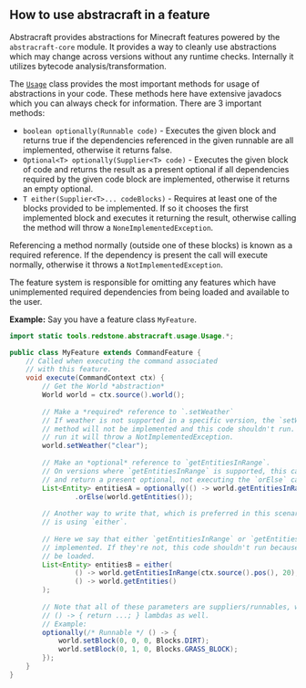 ## How to use abstracraft in a feature
Abstracraft provides abstractions for Minecraft features powered by the `abstracraft-core` module. 
It provides a way to cleanly use abstractions which may change across versions
without any runtime checks. Internally it utilizes bytecode analysis/transformation.

The [`Usage`](https://github.com/RedstoneTools/abstracraft/blob/dev/abstracraft-core/src/main/java/tools/redstone/abstracraft/usage/Usage.java) 
class provides the most important methods for usage of abstractions in your code.
These methods here have extensive javadocs which you can always check for information.
There are 3 important methods:
- `boolean optionally(Runnable code)` - Executes the given block and returns true if the dependencies
referenced in the given runnable are all implemented, otherwise it returns false.
- `Optional<T> optionally(Supplier<T> code)` - Executes the given block of code and returns the result as
a present optional if all dependencies required by the given code block are 
implemented, otherwise it returns an empty optional.
- `T either(Supplier<T>... codeBlocks)` - Requires at least one of the blocks provided to be implemented.
If so it chooses the first implemented block and executes it returning the result, otherwise calling the method
will throw a `NoneImplementedException`.

Referencing a method normally (outside one of these blocks) is known as a 
required reference. If the dependency is present the call will execute normally,
otherwise it throws a `NotImplementedException`.

The feature system is responsible for omitting any features which have unimplemented required dependencies
from being loaded and available to the user.

**Example:**
Say you have a feature class `MyFeature`.
```java
import static tools.redstone.abstracraft.usage.Usage.*;

public class MyFeature extends CommandFeature {
    // Called when executing the command associated
    // with this feature.
    void execute(CommandContext ctx) {
        // Get the World *abstraction*
        World world = ctx.source().world();
        
        // Make a *required* reference to `.setWeather`
        // If weather is not supported in a specific version, the `setWeather`
        // method will not be implemented and this code shouldn't run. If it does
        // run it will throw a NotImplementedException.
        world.setWeather("clear");
        
        // Make an *optional* reference to `getEntitiesInRange`.
        // On versions where `getEntitiesInRange` is supported, this call will run that code block
        // and return a present optional, not executing the `orElse` call.
        List<Entity> entitiesA = optionally(() -> world.getEntitiesInRange(ctx.source().pos(), 20))
                .orElse(world.getEntities());
        
        // Another way to write that, which is preferred in this scenario,
        // is using `either`.
        
        // Here we say that either `getEntitiesInRange` or `getEntities` has to be
        // implemented. If they're not, this code shouldn't run because the feature shouldn't
        // be loaded.
        List<Entity> entitiesB = either(
                () -> world.getEntitiesInRange(ctx.source().pos(), 20),
                () -> world.getEntities()
        );
        
        // Note that all of these parameters are suppliers/runnables, which can be written using
        // () -> { return ...; } lambdas as well.
        // Example:
        optionally(/* Runnable */ () -> {
            world.setBlock(0, 0, 0, Blocks.DIRT);
            world.setBlock(0, 1, 0, Blocks.GRASS_BLOCK);
        });
    }
}
```